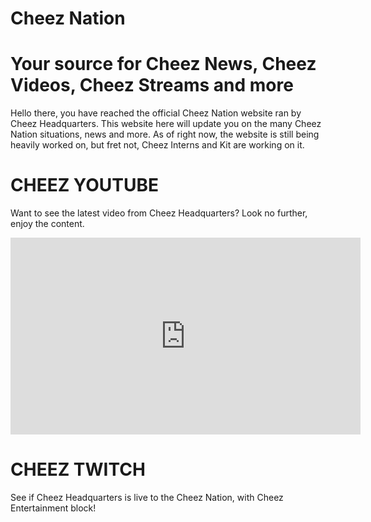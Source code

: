 # Cheez Nation
# Your source for Cheez News, Cheez Videos, Cheez Streams and more


Hello there, you have reached the official Cheez Nation website ran by Cheez Headquarters. This website here will update you on the many Cheez Nation situations, news and more.
As of right now, the website is still being heavily worked on, but fret not, Cheez Interns and Kit are working on it.



# CHEEZ YOUTUBE 

Want to see the latest video from Cheez Headquarters? Look no further, enjoy the content.

<iframe width="560" height="315" src="https://www.youtube.com/embed/cr-S8nJHWyg?si=uUhkUo2C4haw9DDl" title="YouTube video player" frameborder="0" allow="accelerometer; autoplay; clipboard-write; encrypted-media; gyroscope; picture-in-picture; web-share" referrerpolicy="strict-origin-when-cross-origin" allowfullscreen></iframe>

# CHEEZ TWITCH

See if Cheez Headquarters is live to the Cheez Nation, with Cheez Entertainment block!

<script src= "https://player.twitch.tv/js/embed/v1.js"></script>
<div id="gongle"></div>
<script type="text/javascript">
  var options = {
    width: 560,
    height: 315,
    channel: "cheeznationblehh",
    // only needed if your site is also embedded on embed.example.com and othersite.example.com
    parent: ["cheeznation.cfd", "cheeznation.github.io"]
  };
  var player = new Twitch.Player("gongle", options);
  player.setVolume(0.5);
</script>
